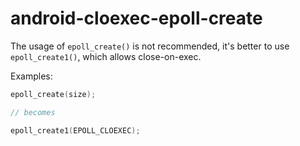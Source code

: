# android-cloexec-epoll-create

The usage of `epoll_create()` is not recommended, it's better to use
`epoll_create1()`, which allows close-on-exec.

Examples:

``` c++
epoll_create(size);

// becomes

epoll_create1(EPOLL_CLOEXEC);
```
